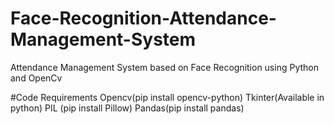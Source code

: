 #  Face-Recognition-Attendance-Management-System
Attendance Management System based on Face Recognition using Python and OpenCv

#Code Requirements
Opencv(pip install opencv-python)
Tkinter(Available in python)
PIL (pip install Pillow)
Pandas(pip install pandas)
